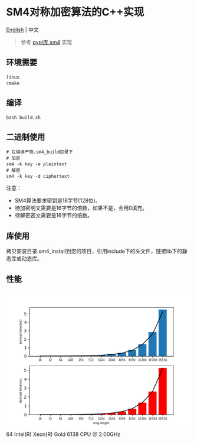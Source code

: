 # SM4对称加密算法的C++实现
[English](README_en.md) | 中文
> 参考 [pypi库 sm4](https://pypi.org/project/sm4/) 实现
## 环境需要
```
linux
cmake
```
## 编译
```
bash build.sh
```
## 二进制使用
```
# 在编译产物.sm4_build目录下
# 加密
sm4 -k key -e plaintext
# 解密
sm4 -k key -d ciphertext
```
注意：
- SM4算法要求密钥是16字节(128位)。
- 待加密明文需要是16字节的倍数，如果不是，会用0填充。  
- 待解密密文需要是16字节的倍数。
## 库使用
拷贝安装目录.sm4_install到您的项目，引用include下的头文件，链接lib下的静态库或动态库。  
## 性能
![img](tools/speed.png)  
64  Intel(R) Xeon(R) Gold 6138 CPU @ 2.00GHz